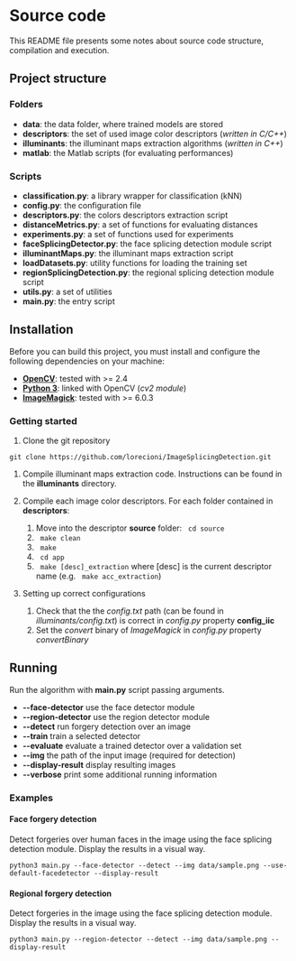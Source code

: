 # Source code

This README file presents some notes about source code structure, compilation and execution.

## Project structure

### Folders

* **data**: the data folder, where trained models are stored
* **descriptors**: the set of used image color descriptors (*written in C/C++*)
* **illuminants**: the illuminant maps extraction algorithms (*written in C++*)
* **matlab**: the Matlab scripts (for evaluating performances)

### Scripts

* **classification.py**: a library wrapper for classification (kNN)
* **config.py**: the configuration file
* **descriptors.py**: the colors descriptors extraction script
* **distanceMetrics.py**: a set of functions for evaluating distances
* **experiments.py**: a set of functions used for experiments
* **faceSplicingDetector.py**: the face splicing detection module script
* **illuminantMaps.py**: the illuminant maps extraction script
* **loadDatasets.py**: utility functions for loading the training set
* **regionSplicingDetection.py**: the regional splicing detection module script
* **utils.py**: a set of utilities
* **main.py**: the entry script

## Installation

Before you can build this project, you must install and configure the following dependencies on your machine:

* **[OpenCV](http://opencv.org/)**: tested with >= 2.4
* **[Python 3](https://www.python.org/downloads/)**: linked with OpenCV (*cv2 module*)
* **[ImageMagick](https://www.imagemagick.org/script/index.php)**: tested with >= 6.0.3

### Getting started

1. Clone the git repository
```
git clone https://github.com/lorecioni/ImageSplicingDetection.git
```

1. Compile illuminant maps extraction code. Instructions can be found in the **illuminants** directory.

1. Compile each image color descriptors. For each folder contained in **descriptors**:

    1. Move into the descriptor **source** folder: ``` cd source```
    1.  ``` make clean```
    1.  ``` make```
    1.  ``` cd app```
    1.  ``` make [desc]_extraction``` where [desc] is the current descriptor name (e.g. ``` make acc_extraction```)

1. Setting up correct configurations
    1. Check that the the *config.txt* path (can be found in *illuminants/config.txt*) is correct in *config.py* property **config_iic**
    1. Set the *convert* binary of *ImageMagick* in *config.py* property *convertBinary*

## Running

Run the algorithm with **main.py** script passing arguments.

* **--face-detector** use the face detector module
* **--region-detector** use the region detector module
* **--detect** run forgery detection over an image
* **--train** train a selected detector
* **--evaluate** evaluate a trained detector over a validation set
* **--img** the path of the input image (required for detection)
* **--display-result** display resulting images
* **--verbose** print some additional running information

### Examples

#### Face forgery detection

Detect forgeries over human faces in the image using the face splicing detection module. Display the results in a visual way.

```
python3 main.py --face-detector --detect --img data/sample.png --use-default-facedetector --display-result
```

#### Regional forgery detection

Detect forgeries in the image using the face splicing detection module. Display the results in a visual way.

```
python3 main.py --region-detector --detect --img data/sample.png --display-result
```
